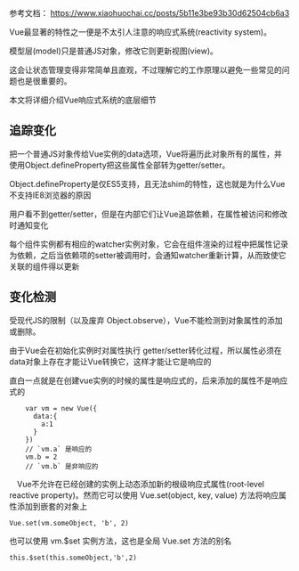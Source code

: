 
参考文档： https://www.xiaohuochai.cc/posts/5b11e3be93b30d62504cb6a3

Vue最显著的特性之一便是不太引人注意的响应式系统(reactivity system)。

模型层(model)只是普通JS对象，修改它则更新视图(view)。

这会让状态管理变得非常简单且直观，不过理解它的工作原理以避免一些常见的问题也是很重要的。

本文将详细介绍Vue响应式系统的底层细节


## 追踪变化

把一个普通JS对象传给Vue实例的data选项，Vue将遍历此对象所有的属性，并使用Object.defineProperty把这些属性全部转为getter/setter。

Object.defineProperty是仅ES5支持，且无法shim的特性，这也就是为什么Vue不支持IE8浏览器的原因

用户看不到getter/setter，但是在内部它们让Vue追踪依赖，在属性被访问和修改时通知变化

每个组件实例都有相应的watcher实例对象，它会在组件渲染的过程中把属性记录为依赖，之后当依赖项的setter被调用时，会通知watcher重新计算，从而致使它关联的组件得以更新


## 变化检测

受现代JS的限制（以及废弃 Object.observe），Vue不能检测到对象属性的添加或删除。

由于Vue会在初始化实例时对属性执行 getter/setter转化过程，所以属性必须在data对象上存在才能让Vue转换它，这样才能让它是响应的

直白一点就是在创建vue实例的时候的属性是响应式的，后来添加的属性不是响应式的

```
	var vm = new Vue({
	  data:{
	    a:1
	  }
	})
	// `vm.a` 是响应的
	vm.b = 2
	// `vm.b` 是非响应的

```

 Vue不允许在已经创建的实例上动态添加新的根级响应式属性(root-level reactive property)。然而它可以使用 Vue.set(object, key, value) 方法将响应属性添加到嵌套的对象上

```
Vue.set(vm.someObject, 'b', 2)
```

也可以使用 vm.$set 实例方法，这也是全局 Vue.set 方法的别名

```
this.$set(this.someObject,'b',2)
```
